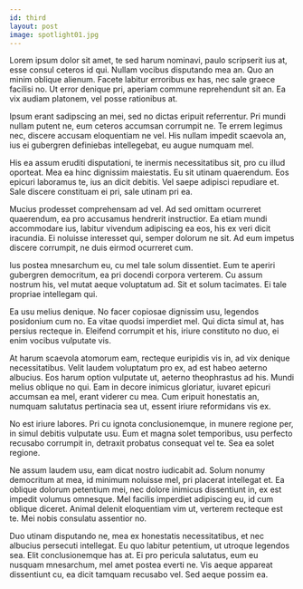 ```yaml
---
id: third
layout: post
image: spotlight01.jpg
---
```


Lorem ipsum dolor sit amet, te sed harum nominavi, paulo scripserit ius at, esse consul ceteros id qui. Nullam vocibus disputando mea an. Quo an minim oblique alienum. Facete labitur erroribus ex has, nec sale graece facilisi no. Ut error denique pri, aperiam commune reprehendunt sit an. Ea vix audiam platonem, vel posse rationibus at.

Ipsum erant sadipscing an mei, sed no dictas eripuit referrentur. Pri mundi nullam putent ne, eum ceteros accumsan corrumpit ne. Te errem legimus nec, discere accusam eloquentiam ne vel. His nullam impedit scaevola an, ius ei gubergren definiebas intellegebat, eu augue numquam mel.

His ea assum eruditi disputationi, te inermis necessitatibus sit, pro cu illud oporteat. Mea ea hinc dignissim maiestatis. Eu sit utinam quaerendum. Eos epicuri laboramus te, ius an dicit debitis. Vel saepe adipisci repudiare et. Sale discere constituam ei pri, sale utinam pri ea.

Mucius prodesset comprehensam ad vel. Ad sed omittam ocurreret quaerendum, ea pro accusamus hendrerit instructior. Ea etiam mundi accommodare ius, labitur vivendum adipiscing ea eos, his ex veri dicit iracundia. Ei noluisse interesset qui, semper dolorum ne sit. Ad eum impetus discere corrumpit, ne duis eirmod ocurreret cum.

Ius postea mnesarchum eu, cu mel tale solum dissentiet. Eum te aperiri gubergren democritum, ea pri docendi corpora verterem. Cu assum nostrum his, vel mutat aeque voluptatum ad. Sit et solum tacimates. Ei tale propriae intellegam qui.

Ea usu melius denique. No facer copiosae dignissim usu, legendos posidonium cum no. Ea vitae quodsi imperdiet mel. Qui dicta simul at, has persius recteque in. Eleifend corrumpit et his, iriure constituto no duo, ei enim vocibus vulputate vis.

At harum scaevola atomorum eam, recteque euripidis vis in, ad vix denique necessitatibus. Velit laudem voluptatum pro ex, ad est habeo aeterno albucius. Eos harum option vulputate ut, aeterno theophrastus ad his. Mundi melius oblique no qui. Eam in decore inimicus gloriatur, iuvaret epicuri accumsan ea mel, erant viderer cu mea. Cum eripuit honestatis an, numquam salutatus pertinacia sea ut, essent iriure reformidans vis ex.

No est iriure labores. Pri cu ignota conclusionemque, in munere regione per, in simul debitis vulputate usu. Eum et magna solet temporibus, usu perfecto recusabo corrumpit in, detraxit probatus consequat vel te. Sea ea solet regione.

Ne assum laudem usu, eam dicat nostro iudicabit ad. Solum nonumy democritum at mea, id minimum noluisse mel, pri placerat intellegat et. Ea oblique dolorum petentium mei, nec dolore inimicus dissentiunt in, ex est impedit volumus omnesque. Mel facilis imperdiet adipiscing eu, id cum oblique diceret. Animal delenit eloquentiam vim ut, verterem recteque est te. Mei nobis consulatu assentior no.

Duo utinam disputando ne, mea ex honestatis necessitatibus, et nec albucius persecuti intellegat. Eu quo labitur petentium, ut utroque legendos sea. Elit conclusionemque has at. Ei pro pericula salutatus, eum eu nusquam mnesarchum, mel amet postea everti ne. Vis aeque appareat dissentiunt cu, ea dicit tamquam recusabo vel. Sed aeque possim ea.